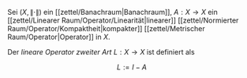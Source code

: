 Sei $(X, \| \cdot \|)$ ein [[zettel/Banachraum|Banachraum]], $A : X \to X$ ein [[zettel/Linearer Raum/Operator/Linearität|linearer]] [[zettel/Normierter Raum/Operator/Kompaktheit|kompakter]] [[zettel/Metrischer Raum/Operator|Operator]] in $X$.

Der *lineare Operator zweiter Art* $L : X \to X$ ist definiert als

$$
	L := I - A
$$